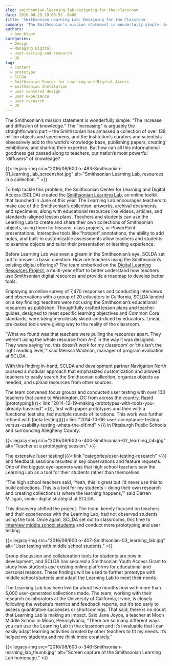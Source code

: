 ```yaml
---
slug: smithsonian-learning-lab-designing-for-the-classroom
date: 2016-08-29 10:00:53 -0400
title: 'Smithsonian Learning Lab: Designing for the Classroom'
summary: 'The Smithsonian’s mission statement is wonderfully simple: &#8220;The increase and diffusion of knowledge.&#8221; The &#8220;increasing&#8221; is arguably the straightforward part &ndash; the Smithsonian has amassed a collection of over 138 million objects and specimens, and the Institution’s curators and scientists obsessively add to the world’s knowledge base, publishing papers, creating exhibitions, and sharing their expertise.'
authors:
  - ben-bloom
categories:
  - Design
  - Managing Digital
  - user-testing-and-research
  - UX
tag:
  - content
  - prototype
  - SCLDA
  - Smithsonian Center for Learning and Digital Access
  - Smithsonian Institution
  - user centered design
  - user experience
  - user research
  - UX
---
```


The Smithsonian’s mission statement is wonderfully simple: &#8220;The increase and diffusion of knowledge.&#8221; The &#8220;increasing&#8221; is arguably the straightforward part – the Smithsonian has amassed a collection of over 138 million objects and specimens, and the Institution’s curators and scientists obsessively add to the world’s knowledge base, publishing papers, creating exhibitions, and sharing their expertise. But how can all this informational goodness get passed along to teachers, our nation’s most powerful &#8220;diffusers&#8221; of knowledge?

{{< legacy-img src="2016/08/600-x-483-Smithsonian-01\_learning\_lab_screenshot.jpg" alt="Smithsonian Learning Lab, resources in a collection. " >}}

To help tackle this problem, the Smithsonian Center for Learning and Digital Access (SCLDA) created the [Smithsonian Learning Lab](https://learninglab.si.edu), an online toolkit that launched in June of this year. The Learning Lab encourages teachers to make use of the Smithsonian’s collection: artworks, archival documents, and specimens, along with educational resources like videos, articles, and standards-aligned lesson plans. Teachers and students can use the Learning Lab to create and share their own collections of Smithsonian objects, using them for lessons, class projects, or PowerPoint presentations. Interactive tools like &#8220;hotspot&#8221; annotations, the ability to add notes, and built-in customizable assessments allow teachers and students to examine objects and tailor their presentation or learning experience.

Before Learning Lab was even a gleam in the Smithsonian’s eye, SCLDA set out to answer a basic question: How are teachers using the Smithsonian’s existing digital offerings? The team embarked on the [Digital Learning Resources Project](http://smithsonian-digital-learning.wikispaces.com/Home), a multi-year effort to better understand how teachers use Smithsonian digital resources and provide a roadmap to develop better tools.

Employing an online survey of 7,470 responses and conducting interviews and observations with a group of 20 educators in California, SCLDA landed on a key finding: teachers were not using the Smithsonian’s educational resources as published. Thoughtfully crafted lesson plans and teacher guides, designed to meet specific learning objectives and Common Core standards, were being mercilessly sliced-and-diced by educators. Linear, pre-baked tools were giving way to the reality of the classroom.

&#8220;What we found was that teachers were pulling the resources apart. They weren’t using the whole resource from A–Z in the way it was designed. They were saying &#8216;no, this doesn’t work for my classroom&#8217; or &#8216;this isn’t the right reading level,'&#8221; said Melissa Wadman, manager of program evaluation at SCLDA.

With this finding in-hand, SCLDA and development partner Navigation North pursued a modular approach that emphasized customization and allowed teachers to easily search the Smithsonian collection, organize objects as needed, and upload resources from other sources.

The team convened focus groups and conducted user testing with over 100 teachers that came to Washington, DC from across the country. Rapid [prototyping]({{< link "2014-12-19-making-prototypes-with-tools-you-already-have.md" >}}), first with paper prototypes and then with a functional test site, fed multiple rounds of iterations. This work was further refined with [beta testing]({{< link "2014-10-06-user-acceptance-testing-versus-usability-testing-whats-the-dif.md" >}}) in Pittsburgh Public Schools and surrounding Allegheny County.

{{< legacy-img src="2016/08/600-x-400-Smithsonian-02\_learning\_lab.jpg" alt="Teacher at a prototyping session." >}}

The extensive [user testing]({{< link "categories/user-testing-research" >}}) and feedback sessions resulted in key observations and feature requests. One of the biggest eye-openers was that high school teachers saw the Learning Lab as a tool for their students rather than themselves.

&#8220;The high school teachers said, &#8216;Yeah, this is great but I’d never use this to build collections. This is a tool for my students – doing their own research and creating collections is where the learning happens,'&#8221; said Darren Milligan, senior digital strategist at SCLDA.

This discovery shifted the project. The team, keenly focused on teachers and their experiences with the Learning Lab, had not observed students using the tool. Once again, SCLDA set out to classrooms, this time to [interview middle school students](http://mw2015.museumsandtheweb.com/paper/from-physical-to-digital-recent-research-into-the-discovery-analysis-and-use-of-museums-resources-by-classroom-educators-and-students/) and conduct more prototyping and user testing.

{{< legacy-img src="2016/08/600-x-407-Smithsonian-03\_learning\_lab.jpg" alt="User testing with middle school students." >}}

Group discussion and collaboration tools for students are now in development, and SCLDA has secured a Smithsonian Youth Access Grant to study how students use existing online platforms for educational and personal reasons. These findings will be used to further prototype with middle school students and adapt the Learning Lab to meet their needs.

The Learning Lab has been live for about two months now with more than 5,000 user-generated collections made. The team, working with their research collaborators at the University of California, Irvine, is closely following the website’s metrics and feedback reports, but it’s too early to assess quantitative successes or shortcomings. That said, there is no doubt that Learning Lab is making an impact. Said Jane Joyce, a teacher at Moon Middle School in Moon, Pennsylvania, &#8220;There are so many different ways you can use the Learning Lab in the classroom and it’s invaluable that I can easily adapt learning activities created by other teachers to fit my needs. It’s helped my students and me think more creatively.&#8221;

{{< legacy-img src="2016/08/600-x-346-Smithsonian-learning\_lab\_thumb.jpg" alt="Screen capture of the Smithsonian Learning Lab homepage." >}}